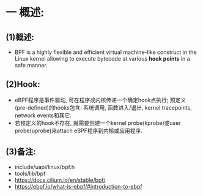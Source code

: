 # 一 概述:
## (1)概述:
- BPF is a highly flexible and efficient virtual machine-like construct in the Linux kernel allowing to execute bytecode at various **hook points** in a safe manner.

## (2)Hook:
- eBPF程序是事件驱动, 可在程序或内核传递一个确定hook点执行; 预定义(pre-defined)的hooks包含: 系统调用, 函数进入/退出, kernel tracepoints, network events和其它.
- 若预定义的hook不存在, 就需要创建一个kernel probe(kprobe)或user probe(uprobe)来attach eBPF程序到内核或应用程序.

## (3)备注:
- include/uapi/linux/bpf.h
- tools/lib/bpf
- https://docs.cilium.io/en/stable/bpf/
- https://ebpf.io/what-is-ebpf/#introduction-to-ebpf
